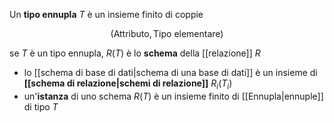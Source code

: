 Un **tipo ennupla** $T$ è un insieme finito di coppie 

$$(\text{Attributo},\text{Tipo elementare})$$

se $T$ è un tipo ennupla, $R(T)$ è lo **schema** della [[relazione]] $R$
- lo [[schema di base di dati|schema di una base di dati]] è un insieme di **[[schema di relazione|schemi di relazione]]** $R_i(T_{i})$
- un'**istanza** di uno schema $R(T)$ è un insieme finito di [[Ennupla|ennuple]] di tipo $T$